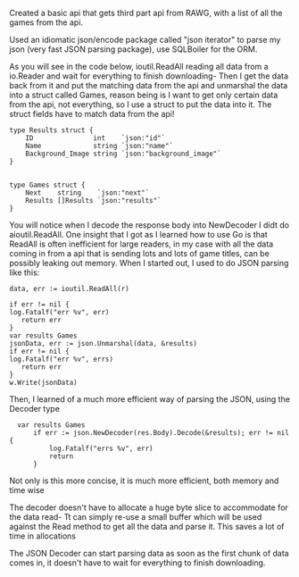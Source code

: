 Created a basic api that gets third part api from RAWG, with a list of all the games from the api. 

Used an idiomatic json/encode package called "json iterator" to parse my json (very fast JSON parsing package), use SQLBoiler for the ORM.

As you will see in the code below, ioutil.ReadAll reading all data from a io.Reader and wait for everything to finish downloading-
Then I get the data back from it and put the matching data from the api and unmarshal the data into a struct called Games, reason being is I want to get only certain data from the api, not everything, so I use a struct to put the data into it. The struct fields have to match data from the api!

```golang
type Results struct {
	ID               int    `json:"id"`
	Name             string `json:"name"`
	Background_Image string `json:"background_image"`
}


type Games struct {
	Next    string    `json:"next"`
	Results []Results `json:"results"`
}

```

You will notice when I decode the response body into NewDecoder I didt do aioutil.ReadAll. One insight that I got as I learned how to use Go is that ReadAll is often inefficient for large readers, in my case with all the data coming in from a api that is sending lots and lots of game titles, can be possibly leaking out memory. When I started out, I used to do JSON parsing like this:

 ```golang
data, err := ioutil.ReadAll(r)

if err != nil {
log.Fatalf("err %v", err)
    return err
}
var results Games
jsonData, err := json.Unmarshal(data, &results)
if err != nil {
log.Fatalf("err %v", errs)
    return err
}
w.Write(jsonData)
 ```
Then, I learned of a much more efficient way of parsing the JSON, using the Decoder type


  ```golang
	var results Games
		if err := json.NewDecoder(res.Body).Decode(&results); err != nil {
			log.Fatalf("errs %v", err)
			return
		}
```
Not only is this more concise, it is much more efficient, both memory and time wise

The decoder doesn't have to allocate a huge byte slice to accommodate for the data read-
Tt can simply re-use a small buffer which will be used against the Read method to get all the data and parse it. This saves a lot of time in allocations

The JSON Decoder can start parsing data as soon as the first chunk of data comes in, it doesn't have to wait for everything to finish downloading.
